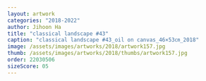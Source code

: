```yaml
---
layout: artwork
categories: "2018-2022"
author: Jihoon Ha
title: "classical landscape #43"
caption: "classical landscape #43_oil on canvas_46×53㎝_2018"
image: /assets/images/artworks/2018/artwork157.jpg
thumb: /assets/images/artworks/2018/thumbs/artwork157.jpg
order: 22030506
sizeScore: 05
---
```

